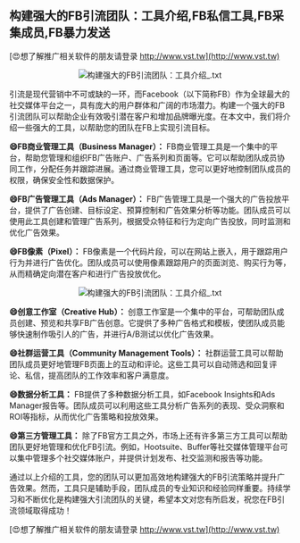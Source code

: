 ## **构建强大的FB引流团队：工具介绍,FB私信工具,FB采集成员,FB暴力发送**

[😍想了解推广相关软件的朋友请登录 http://www.vst.tw](http://www.vst.tw)

 <center><img src="https://vst.tw/MP4/tuiguang/png/8.png" alt="构建强大的FB引流团队：工具介绍_.txt"></center>

引流是现代营销中不可或缺的一环，而Facebook（以下简称FB）作为全球最大的社交媒体平台之一，具有庞大的用户群体和广阔的市场潜力。构建一个强大的FB引流团队可以帮助企业有效吸引潜在客户和增加品牌曝光度。在本文中，我们将介绍一些强大的工具，以帮助您的团队在FB上实现引流目标。

**😄FB商业管理工具（Business Manager）：**
FB商业管理工具是一个集中的平台，帮助您管理和组织FB广告账户、广告系列和页面等。它可以帮助团队成员协同工作，分配任务并跟踪进展。通过商业管理工具，您可以更好地控制团队成员的权限，确保安全性和数据保护。

**😄FB广告管理工具（Ads Manager）：**
FB广告管理工具是一个强大的广告投放平台，提供了广告创建、目标设定、预算控制和广告效果分析等功能。团队成员可以使用此工具创建和管理广告系列，根据受众特征和行为定向广告投放，同时监测和优化广告效果。

**😄FB像素（Pixel）：**
FB像素是一个代码片段，可以在网站上嵌入，用于跟踪用户行为并进行广告优化。团队成员可以使用像素跟踪用户的页面浏览、购买行为等，从而精确定向潜在客户和进行广告投放优化。

 <center><img src="https://vst.tw/MP4/tuiguang/png/8.png" alt="构建强大的FB引流团队：工具介绍_.txt"></center>

**😄创意工作室（Creative Hub）：**
创意工作室是一个集中的平台，可帮助团队成员创建、预览和共享FB广告创意。它提供了多种广告格式和模板，使团队成员能够快速制作吸引人的广告，并进行A/B测试以优化广告效果。

**😄社群运营工具（Community Management Tools）：**
社群运营工具可以帮助团队成员更好地管理FB页面上的互动和评论。这些工具可以自动筛选和回复评论、私信，提高团队的工作效率和客户满意度。

**😄数据分析工具：**
FB提供了多种数据分析工具，如Facebook Insights和Ads Manager报告等。团队成员可以利用这些工具分析广告系列的表现、受众洞察和ROI等指标，从而优化广告策略和投放效果。

**😄第三方管理工具：**
除了FB官方工具之外，市场上还有许多第三方工具可以帮助团队更好地管理和优化FB引流。例如，Hootsuite、Buffer等社交媒体管理平台可以集中管理多个社交媒体账户，并提供计划发布、社交监测和报告等功能。

通过以上介绍的工具，您的团队可以更加高效地构建强大的FB引流策略并提升广告效果。然而，工具只是辅助手段，团队成员的专业知识和经验同样重要。持续学习和不断优化是构建强大引流团队的关键，希望本文对您有所启发，祝您在FB引流领域取得成功！

[😍想了解推广相关软件的朋友请登录 http://www.vst.tw](http://www.vst.tw)



